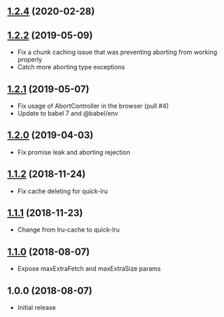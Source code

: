 <a name="1.2.4"></a>
## [1.2.4](https://github.com/rbuels/http-range-fetcher/compare/v1.2.3...v1.2.4) (2020-02-28)



## [1.2.2](https://github.com/rbuels/http-range-fetcher/compare/v1.2.1...v1.2.2) (2019-05-09)

- Fix a chunk caching issue that was preventing aborting from working properly
- Catch more aborting type exceptions

## [1.2.1](https://github.com/rbuels/http-range-fetcher/compare/v1.2.0...v1.2.1) (2019-05-07)

- Fix usage of AbortController in the browser (pull #4)
- Update to babel 7 and @babel/env

## [1.2.0](https://github.com/rbuels/http-range-fetcher/compare/v1.1.2...v1.2.0) (2019-04-03)

- Fix promise leak and aborting rejection


## [1.1.2](https://github.com/rbuels/http-range-fetcher/compare/v1.1.1...v1.1.2) (2018-11-24)

- Fix cache deleting for quick-lru

## [1.1.1](https://github.com/rbuels/http-range-fetcher/compare/v1.1.0...v1.1.1) (2018-11-23)

- Change from lru-cache to quick-lru

## [1.1.0](https://github.com/rbuels/http-range-fetcher/compare/v1.0.0...v1.1.0) (2018-08-07)

- Expose maxExtraFetch and maxExtraSize params


## 1.0.0 (2018-08-07)


- Initial release


